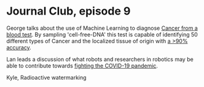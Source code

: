# Journal Club, episode 9

George talks about the use of Machine Learning to diagnose [Cancer from a blood test](https://www.theguardian.com/science/2020/mar/31/new-blood-test-can-detect-50-types-of-cancer?fbclid=IwAR3E_FO6afSKnPT8jFrVlXHNSJskaC9Df0sVb9hQanVUL0ldY9koMkj3ZbM). By sampling 'cell-free-DNA' this test is capable of identifying 50 different types of Cancer and the localized tissue of origin with [a >90% accuracy](https://www.annalsofoncology.org/article/S0923-7534(20)36058-0/fulltext).

Lan leads a discussion of what robots and researchers in robotics may be able to contribute towards [fighting the COVID-19 pandemic](https://www.sciencedaily.com/releases/2020/03/200325143812.htm).

Kyle, Radioactive watermarking
